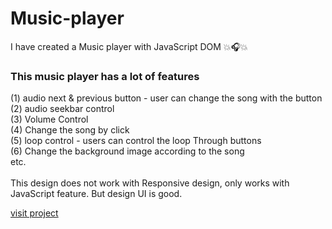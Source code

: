 # Music-player
I have created a Music player with JavaScript DOM 💥🎧💥

### This music player has a lot of features <br/>
(1) audio next & previous button - user can change the song with the button <br/>
(2) audio seekbar control <br/>
(3) Volume Control <br/>
(4) Change the song by click <br/>
(5) loop control -  users can control the loop Through buttons <br/>
(6) Change the background image according to the song <br/>
etc.
<br/>
<br/>
This design does not work with Responsive design, only works with JavaScript feature. But design UI is good. <br/>

[visit project](https://joyful-gecko-9a00da.netlify.app/)
